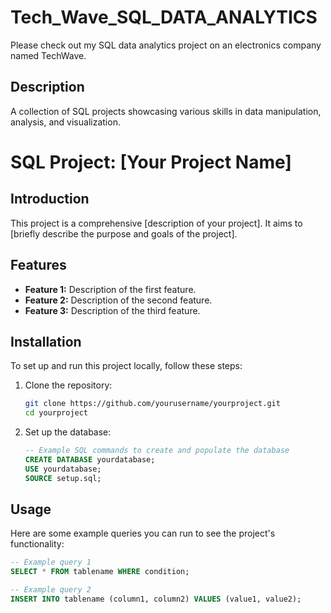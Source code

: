 # Tech_Wave_SQL_DATA_ANALYTICS
Please check out my SQL data analytics project on an electronics company named TechWave.
## Description
A collection of SQL projects showcasing various skills in data manipulation, analysis, and visualization.

# SQL Project: [Your Project Name]

## Introduction
This project is a comprehensive [description of your project]. It aims to [briefly describe the purpose and goals of the project].

## Features
- **Feature 1:** Description of the first feature.
- **Feature 2:** Description of the second feature.
- **Feature 3:** Description of the third feature.

## Installation
To set up and run this project locally, follow these steps:

1. Clone the repository:
    ```bash
    git clone https://github.com/yourusername/yourproject.git
    cd yourproject
    ```

2. Set up the database:
    ```sql
    -- Example SQL commands to create and populate the database
    CREATE DATABASE yourdatabase;
    USE yourdatabase;
    SOURCE setup.sql;
    ```

## Usage
Here are some example queries you can run to see the project's functionality:

```sql
-- Example query 1
SELECT * FROM tablename WHERE condition;

-- Example query 2
INSERT INTO tablename (column1, column2) VALUES (value1, value2);
